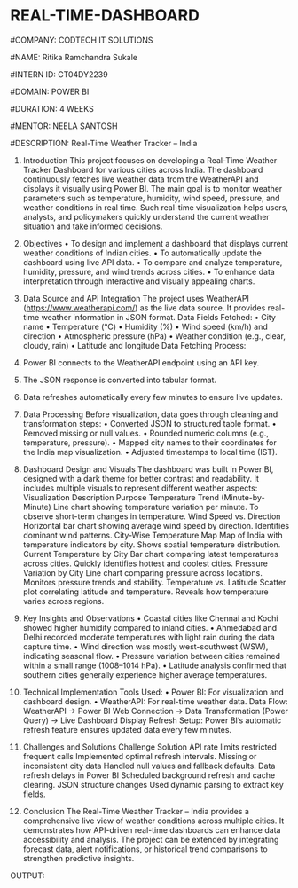 # REAL-TIME-DASHBOARD

#COMPANY: CODTECH IT SOLUTIONS

#NAME: Ritika Ramchandra Sukale

#INTERN ID: CT04DY2239

#DOMAIN: POWER BI

#DURATION: 4 WEEKS

#MENTOR: NEELA SANTOSH

#DESCRIPTION:
Real-Time Weather Tracker – India
1. Introduction
This project focuses on developing a Real-Time Weather Tracker Dashboard for various cities across India. The dashboard continuously fetches live weather data from the WeatherAPI and displays it visually using Power BI. The main goal is to monitor weather parameters such as temperature, humidity, wind speed, pressure, and weather conditions in real time. Such real-time visualization helps users, analysts, and policymakers quickly understand the current weather situation and take informed decisions.

3. Objectives
•	To design and implement a dashboard that displays current weather conditions of Indian cities.
•	To automatically update the dashboard using live API data.
•	To compare and analyze temperature, humidity, pressure, and wind trends across cities.
•	To enhance data interpretation through interactive and visually appealing charts.

4. Data Source and API Integration
The project uses WeatherAPI (https://www.weatherapi.com/) as the live data source. It provides real-time weather information in JSON format.
Data Fields Fetched:
•	City name
•	Temperature (°C)
•	Humidity (%)
•	Wind speed (km/h) and direction
•	Atmospheric pressure (hPa)
•	Weather condition (e.g., clear, cloudy, rain)
•	Latitude and longitude
Data Fetching Process:
1.	Power BI connects to the WeatherAPI endpoint using an API key.
2.	The JSON response is converted into tabular format.
3.	Data refreshes automatically every few minutes to ensure live updates.

4. Data Processing
Before visualization, data goes through cleaning and transformation steps:
•	Converted JSON to structured table format.
•	Removed missing or null values.
•	Rounded numeric columns (e.g., temperature, pressure).
•	Mapped city names to their coordinates for the India map visualization.
•	Adjusted timestamps to local time (IST).

6. Dashboard Design and Visuals
The dashboard was built in Power BI, designed with a dark theme for better contrast and readability. It includes multiple visuals to represent different weather aspects:
Visualization	Description	Purpose
Temperature Trend (Minute-by-Minute)	Line chart showing temperature variation per minute.	To observe short-term changes in temperature.
Wind Speed vs. Direction	Horizontal bar chart showing average wind speed by direction.	Identifies dominant wind patterns.
City-Wise Temperature Map	Map of India with temperature indicators by city.	Shows spatial temperature distribution.
Current Temperature by City	Bar chart comparing latest temperatures across cities.	Quickly identifies hottest and coolest cities.
Pressure Variation by City	Line chart comparing pressure across locations.	Monitors pressure trends and stability.
Temperature vs. Latitude	Scatter plot correlating latitude and temperature.	Reveals how temperature varies across regions.
		
7. Key Insights and Observations
•	Coastal cities like Chennai and Kochi showed higher humidity compared to inland cities.
•	Ahmedabad and Delhi recorded moderate temperatures with light rain during the data capture time.
•	Wind direction was mostly west-southwest (WSW), indicating seasonal flow.
•	Pressure variation between cities remained within a small range (1008–1014 hPa).
•	Latitude analysis confirmed that southern cities generally experience higher average temperatures.

9. Technical Implementation
Tools Used:
•	Power BI: For visualization and dashboard design.
•	WeatherAPI: For real-time weather data.
Data Flow: WeatherAPI → Power BI Web Connection → Data Transformation (Power Query) → Live Dashboard Display
Refresh Setup: Power BI’s automatic refresh feature ensures updated data every few minutes.

11. Challenges and Solutions
Challenge	Solution
API rate limits restricted frequent calls	Implemented optimal refresh intervals.
Missing or inconsistent city data	Handled null values and fallback defaults.
Data refresh delays in Power BI	Scheduled background refresh and cache clearing.
JSON structure changes	Used dynamic parsing to extract key fields.

13. Conclusion
The Real-Time Weather Tracker – India provides a comprehensive live view of weather conditions across multiple cities. It demonstrates how API-driven real-time dashboards can enhance data accessibility and analysis. The project can be extended by integrating forecast data, alert notifications, or historical trend comparisons to strengthen predictive insights.


OUTPUT:
